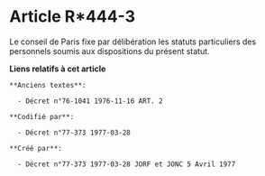 # Article R*444-3

Le conseil de Paris fixe par délibération les statuts particuliers des personnels soumis aux dispositions du présent statut.

**Liens relatifs à cet article**

	**Anciens textes**:

	  - Décret n°76-1041 1976-11-16 ART. 2

	**Codifié par**:

	  - Décret n°77-373 1977-03-28

	**Créé par**:

	  - Décret n°77-373 1977-03-28 JORF et JONC 5 Avril 1977
